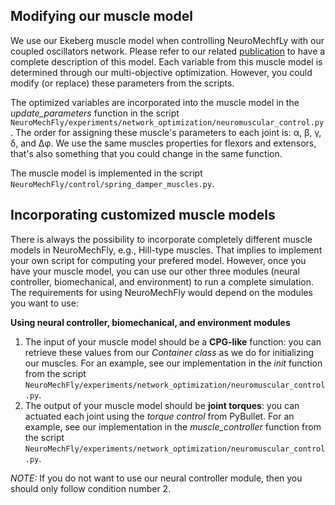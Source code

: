## Modifying our muscle model

We use our Ekeberg muscle model when controlling NeuroMechfLy with our coupled oscillators network. Please refer to our related [publication](https://www.biorxiv.org/content/10.1101/2021.04.17.440214v2) to have a complete description of this model. Each variable from this muscle model is determined through our multi-objective optimization. However, you could modify (or replace) these parameters from the scripts. 

The optimized variables are incorporated into the muscle model in the *update_parameters* function in the script ``` NeuroMechFly/experiments/network_optimization/neuromuscular_control.py```. The order for assigning these muscle's parameters to each joint is: α, β, γ, δ, and Δφ. We use the same muscles properties for flexors and extensors, that's also something that you could change in the same function.

The muscle model is implemented in the script ```NeuroMechFly/control/spring_damper_muscles.py```.

## Incorporating customized muscle models

There is always the possibility to incorporate completely different muscle models in NeuroMechFly, e.g., Hill-type muscles. That implies to implement your own script for computing your prefered model. However, once you have your muscle model, you can use our other three modules (neural controller, biomechanical, and environment) to run a complete simulation. The requirements for using NeuroMechFly would depend on the modules you want to use:

**Using neural controller, biomechanical, and environment modules**

1. The input of your muscle model should be a **CPG-like** function: you can retrieve these values from our *Container class* as we do for initializing our muscles. For an example, see our implementation in the *init* function from the script ```NeuroMechFly/experiments/network_optimization/neuromuscular_control.py```.
2. The output of your muscle model should be **joint torques**: you can actuated each joint using the *torque control* from PyBullet. For an example, see our implementation in the *muscle_controller* function from the script ```NeuroMechFly/experiments/network_optimization/neuromuscular_control.py```.

*NOTE:* If you do not want to use our neural controller module, then you should only follow condition number 2.
